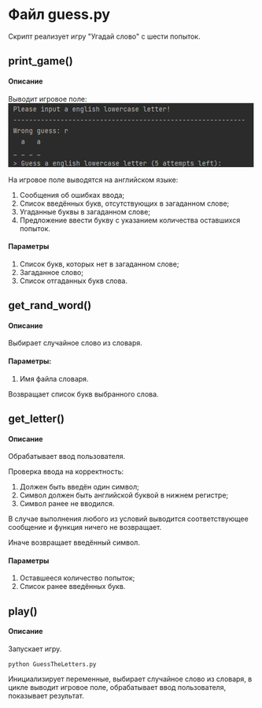 # Файл guess.py

Скрипт реализует игру "Угадай слово" с шести попыток.

## print_game()

#### Описание 
Выводит игровое поле:![gamepad](gamepad.jpg)

На игровое поле выводятся на английском языке:
1. Сообщения об ошибках ввода;
2. Список введённых букв, отсутствующих в загаданном слове;
3. Угаданные буквы в загаданном слове;
4. Предложение ввести букву с указанием количества оставшихся попыток.

#### Параметры
1. Список букв, которых нет в загаданном слове;
2. Загаданное слово;
3. Список отгаданных букв слова.

## get_rand_word()

#### Описание 
Выбирает случайное слово из словаря.

#### Параметры: 
1. Имя файла словаря.

Возвращает список букв выбранного слова.

## get_letter()

#### Описание 
Обрабатывает ввод пользователя.

Проверка ввода на корректность:
1. Должен быть введён один символ;
2. Символ должен быть английской буквой в нижнем регистре;
3. Символ ранее не вводился.

В случае выполнения любого из условий выводится соответствующее сообщение
и функция ничего не возвращает.

Иначе возвращает введённый символ.

#### Параметры
1. Оставшееся количество попыток;
2. Список ранее введённых букв.

## play()

#### Описание 
Запускает игру.

    python GuessTheLetters.py 

Инициализирует переменные, выбирает случайное слово из словаря, в цикле выводит
игровое поле, обрабатывает ввод пользователя, показывает результат.
